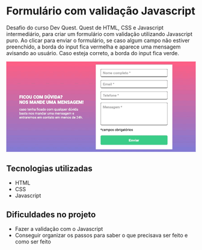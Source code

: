 # Formulário com validação Javascript

Desafio do curso Dev Quest. Quest de HTML, CSS e Javascript intermediário, para criar um formulário com validação utilizando Javascript puro. 
Ao clicar para enviar o formulário, se caso algum campo não estiver preenchido, a borda do input fica vermelha e aparece uma mensagem avisando ao usuário. Caso esteja correto, a borda do input fica verde.

<img src ="./src/gif/formgif.gif">

## Tecnologias utilizadas

- HTML
- CSS
- Javascript

## Dificuldades no projeto
- Fazer a validação com o Javascript 
- Conseguir organizar os passos para saber o que precisava ser feito e como ser feito

